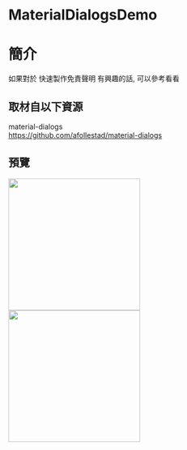 # MaterialDialogsDemo

簡介
==================================
如果對於 快速製作免責聲明 有興趣的話, 可以參考看看                                   

取材自以下資源
--------
material-dialogs                                   
https://github.com/afollestad/material-dialogs
                              
預覽
--------
<p align="left">
  <img src="https://i.imgur.com/qrpUJwG.jpg" width="260"/>
  <img src="https://i.imgur.com/Y4EAlel.jpg" width="260"/>
</p>  

